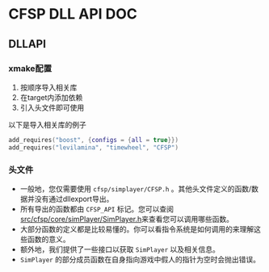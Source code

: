# CFSP DLL API DOC

## DLLAPI

### xmake配置

1. 按顺序导入相关库
2. 在target内添加依赖
3. 引入头文件即可使用

以下是导入相关库的例子

```lua
add_requires("boost", {configs = {all = true}})
add_requires("levilamina", "timewheel", "CFSP")
```

### 头文件

+ 一般地，您仅需要使用 `cfsp/simplayer/CFSP.h` 。其他头文件定义的函数/数据并没有通过dllexport导出。
+ 所有导出的函数都由 `CFSP_API` 标记。您可以查阅[src/cfsp/core/simPlayer/SimPlayer.h](https://github.com/CoralFans-Dev/CFSP/blob/develop/src/cfsp/core/simPlayer/SimPlayer.h)来查看您可以调用哪些函数。
+ 大部分函数的定义都是比较易懂的。你可以看指令系统是如何调用的来理解这些函数的意义。
+ 额外地，我们提供了一些接口以获取 `SimPlayer` 以及相关信息。
+ `SimPlayer` 的部分成员函数在自身指向游戏中假人的指针为空时会抛出错误。
